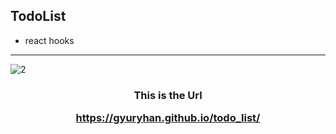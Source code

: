 ## TodoList
- react hooks

<hr>

![2](https://user-images.githubusercontent.com/66048317/95646536-5d6aff00-0b04-11eb-9149-690b67eb90e4.png)

<h3 align="center">This is the Url

https://gyuryhan.github.io/todo_list/




